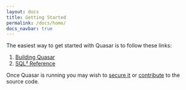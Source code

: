 ```yaml
---
layout: docs
title: Getting Started
permalink: /docs/home/
docs_navbar: true
---
```


The easiest way to get started with Quasar is to follow these links:

1. [Building Quasar](/docs/buildingquasar)
2. [SQL² Reference](/docs/sqlreference/)

Once Quasar is running you may wish to [secure it](/docs/securingquasar)
or [contribute](http://quasar-analytics.org/#joinus) to the source code.
